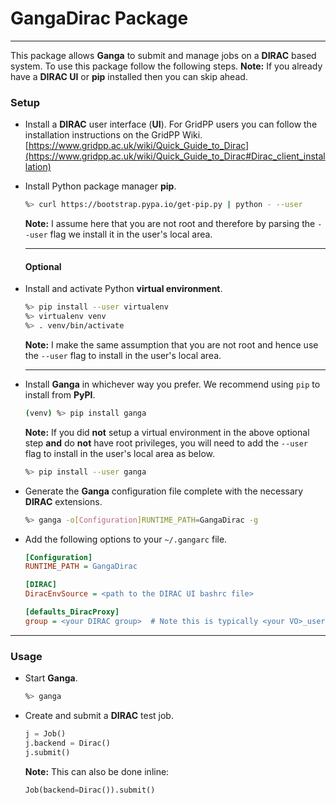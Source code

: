 # GangaDirac Package
---

This package allows **Ganga** to submit and manage jobs on a **DIRAC** based system.
To use this package follow the following steps.
**Note:** If you already have a **DIRAC UI** or **pip** installed then you can skip ahead.

### Setup
 - Install a **DIRAC** user interface (**UI**). For GridPP users you can follow the installation instructions on the GridPP Wiki.
   [https://www.gridpp.ac.uk/wiki/Quick_Guide_to_Dirac](https://www.gridpp.ac.uk/wiki/Quick_Guide_to_Dirac#Dirac_client_installation)
 - Install Python package manager **pip**.
   ```bash
   %> curl https://bootstrap.pypa.io/get-pip.py | python - --user
   ```
   **Note:** I assume here that you are not root and therefore by parsing the `--user` flag we install it in the user's local area.

   ---
   #### Optional
 - Install and activate Python **virtual environment**.
   ```bash
   %> pip install --user virtualenv
   %> virtualenv venv
   %> . venv/bin/activate
   ```
   **Note:** I make the same assumption that you are not root and hence use the `--user` flag to install in the user's local area.

   ---
 - Install **Ganga** in whichever way you prefer. We recommend using `pip` to install from **PyPI**.
   ```bash
   (venv) %> pip install ganga
   ```
   **Note:** If you did **not** setup a virtual environment in the above optional step **and** do **not** have root privileges, you will need to add the `--user` flag to install in the user's local area as below.
   ```bash
   %> pip install --user ganga
   ```
 - Generate the **Ganga** configuration file complete with the necessary **DIRAC** extensions.
   ```bash
   %> ganga -o[Configuration]RUNTIME_PATH=GangaDirac -g
   ```
 - Add the following options to your `~/.gangarc` file.
   ```ini
   [Configuration]
   RUNTIME_PATH = GangaDirac

   [DIRAC]
   DiracEnvSource = <path to the DIRAC UI bashrc file>

   [defaults_DiracProxy]
   group = <your DIRAC group>  # Note this is typically <your VO>_user. e.g. gridpp_user
   ```
---
### Usage
 - Start **Ganga**.
   ```bash
   %> ganga
   ```
 - Create and submit a **DIRAC** test job.
   ```python
   j = Job()
   j.backend = Dirac()
   j.submit()
   ```
   **Note:** This can also be done inline:
   ```python
   Job(backend=Dirac()).submit()
   ```
